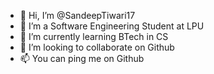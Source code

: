 - 👋 Hi, I’m @SandeepTiwari17
- 👀 I’m a Software Engineering Student at LPU
- 🌱 I’m currently learning BTech in CS
- 💞️ I’m looking to collaborate on Github
- 📫 You can ping me on Github

<!---
SandeepTiwari17/SandeepTiwari17 is a ✨ special ✨ repository because its `README.md` (this file) appears on your GitHub profile.
You can click the Preview link to take a look at your changes.
--->
